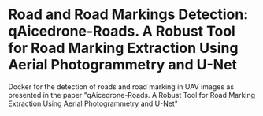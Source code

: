 # Road and Road Markings Detection: qAicedrone-Roads. A Robust Tool for Road Marking Extraction Using Aerial Photogrammetry and U-Net

Docker for the detection of roads and road marking in UAV images as presented in the paper "qAicedrone-Roads. A Robust Tool for Road Marking Extraction Using Aerial Photogrammetry and U-Net"


